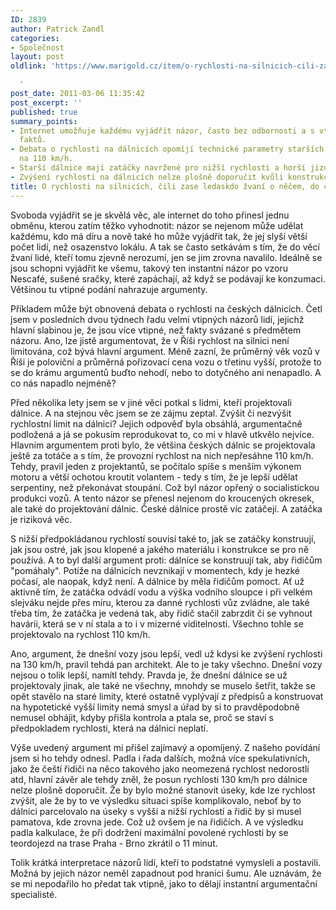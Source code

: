 ```yaml
---
ID: 2839
author: Patrick Zandl
categories:
- Společnost
layout: post
oldlink: 'https://www.marigold.cz/item/o-rychlosti-na-silnicich-cili-zase-ledaskdo-zvani-o-necem-do-ceho-nesviti

  '
post_date: 2011-03-06 11:35:42
post_excerpt: ''
published: true
summary_points:
- Internet umožňuje každému vyjádřit názor, často bez odbornosti a s vtipem místo
  faktů.
- Debata o rychlosti na dálnicích opomíjí technické parametry starších úseků projektovaných
  na 110 km/h.
- Starší dálnice mají zatáčky navržené pro nižší rychlosti a horší jízdní podmínky.
- Zvýšení rychlosti na dálnicích nelze plošně doporučit kvůli konstrukci a bezpečnosti.
title: O rychlosti na silnicích, čili zase ledaskdo žvaní o něčem, do čeho nesvítí
---
```


Svoboda vyjádřit se je skvělá věc, ale internet do toho přinesl jednu obměnu, kterou zatím těžko vyhodnotit: názor se nejenom může udělat každému, kdo má díru a nově také ho může vyjádřit tak, že jej slyší větší počet lidí, než osazenstvo lokálu. A tak se často setkávám s tím, že do věcí žvaní lidé, kteří tomu zjevně nerozumí, jen se jim zrovna navalilo. Ideálně se jsou schopni vyjádřit ke všemu, takový ten instantní názor po vzoru Nescafé, sušené sračky, které zapáchají, až když se podávají ke konzumaci. Většinou tu vtipné podání nahrazuje argumenty.

Příkladem může být obnovená debata o rychlosti na českých dálnicích. Četl jsem v posledních dvou týdnech řadu velmi vtipných názorů lidí, jejichž hlavní slabinou je, že jsou více vtipné, než fakty svázané s předmětem názoru. Ano, lze jistě argumentovat, že v Říši rychlost na silnici není limitována, což bývá hlavní argument. Méně zazní, že průměrný věk vozů v Říši je poloviční a průměrná pořizovací cena vozu o třetinu vyšší, protože to se do krámu argumentů buďto nehodí, nebo to dotyčného ani nenapadlo. A co nás napadlo nejméně? 


Před několika lety jsem se v jiné věci potkal s lidmi, kteří projektovali dálnice. A na stejnou věc jsem se ze zájmu zeptal. Zvýšit či nezvýšit rychlostní limit na dálnici? Jejich odpověď byla obsáhlá, argumentačně podložená a já se pokusím reprodukovat to, co mi v hlavě utkvělo nejvíce. 
Hlavním argumentem proti bylo, že většina českých dálnic se projektovala ještě za totáče a s tím, že provozní rychlost na nich nepřesáhne 110 km/h. Tehdy, pravil jeden z projektantů, se počítalo spíše s menším výkonem motoru a větší ochotou kroutit volantem - tedy s tím, že je lepší udělat serpentiny, než překonávat stoupání. Což byl názor opřený o socialistickou produkci vozů. A tento názor se přenesl nejenom do kroucených okresek, ale také do projektování dálnic. České dálnice prostě víc zatáčejí. A zatáčka je riziková věc. 

S nižší předpokládanou rychlostí souvisí také to, jak se zatáčky konstruují, jak jsou ostré, jak jsou klopené a jakého materiálu i konstrukce se pro ně používá. A to byl další argument proti: dálníce se konstruují tak, aby řidičům "pomáhaly". Potíže na dálnicích nevznikají v momentech, kdy je hezké počasí, ale naopak, když není. A dálnice by měla řidičům pomoct. Ať už aktivně tím, že zatáčka odvádí vodu a výška vodního sloupce i při velkém slejváku nejde přes míru, kterou za danné rychlosti vůz zvládne, ale také třeba tím, že zatáčka je vedená tak, aby řidič stačil zabrzdit či se vyhnout havárii, která se v ní stala a to i v mizerné viditelnosti. Všechno tohle se projektovalo na rychlost 110 km/h. 

Ano, argument, že dnešní vozy jsou lepší, vedl už kdysi ke zvýšení rychlosti na 130 km/h, pravil tehdá pan architekt. Ale to je taky všechno. Dnešní vozy nejsou o tolik lepší, namítl tehdy. Pravda je, že dnešní dálnice se už projektovaly jinak, ale také ne všechny, mnohdy se muselo šetřit, takže se opět stavělo na staré limity, které ostatně vyplývají z předpisů a konstruovat na hypotetické vyšší limity nemá smysl a úřad by si to pravděpodobně nemusel obhájit, kdyby přišla kontrola a ptala se, proč se staví s předpokladem rychlosti, která na dálnici neplatí. 

Výše uvedený argument mi přišel zajímavý a opomíjený. Z našeho povídání jsem si ho tehdy odnesl. Padla i řada dalších, možná více spekulativních, jako že čeští řidiči na něco takového jako neomezená rychlost nedorostli atd, hlavní závěr ale tehdy zněl, že posun rychlosti 130 km/h pro dálnice nelze plošně doporučit. Že by bylo možné stanovit úseky, kde lze rychlost zvýšit, ale že by to ve výsledku situaci spíše komplikovalo, neboť by to dálnici parcelovalo na úseky s vyšší a nižší rychlostí a řidič by si musel pamatova, kde zrovna jede. Což už ovšem je na řidičích. A ve výsledku padla kalkulace, že při dodržení maximální povolené rychlosti by se teordojezd na trase Praha - Brno zkrátil o 11 minut. 

Tolik krátká interpretace názorů lidí, kteří to podstatné vymysleli a postavili. Možná by jejich názor neměl zapadnout pod hranici šumu. Ale uznávám, že se mi nepodařilo ho předat tak vtipně, jako to dělají instantní argumentační specialisté.